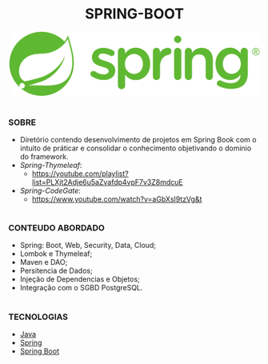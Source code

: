 <h1 align=center>SPRING-BOOT</h1>

<p align="center">
  <img src="spring.png" width="500">
</p>

#
### SOBRE

- Diretório contendo desenvolvimento de projetos em Spring Book com o intuito de práticar e consolidar o conhecimento objetivando o dominio do framework.
- *Spring-Thymeleaf*: 
  - https://youtube.com/playlist?list=PLXjt2Adje6u5aZvafdp4vpF7v3Z8mdcuE
- *Spring-CodeGate*:
  - https://www.youtube.com/watch?v=aGbXsl9tzVg&t
#
### CONTEUDO ABORDADO

- Spring: Boot, Web, Security, Data, Cloud;
- Lombok e Thymeleaf;
- Maven e DAO;
- Persitencia de Dados;
- Injeção de Dependencias e Objetos;
- Integração com o SGBD PostgreSQL.

#
### TECNOLOGIAS

- [Java](https://docs.oracle.com/en/java)
- [Spring](https://docs.spring.io/spring-framework/docs/current/reference/html/)
- [Spring Boot](https://docs.spring.io/spring-boot/docs/current/reference/htmlsingle/)
